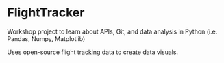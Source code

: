 # FlightTracker

Workshop project to learn about APIs, Git, and data analysis in Python (i.e. Pandas, Numpy, Matplotlib)

Uses open-source flight tracking data to create data visuals.
